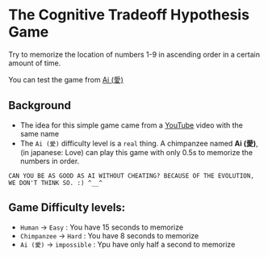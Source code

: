 # The Cognitive Tradeoff Hypothesis Game

Try to memorize the location of numbers 1-9 in ascending order in a certain amount of time.

You can test the game from [Ai (愛)]('https://mhdmhsni.github.io/Ai')

## Background

- The idea for this simple game came from a [YouTube](https://youtu.be/ktkjUjcZid0) video with the same name
- The `Ai (愛)` difficulty level is a `real` thing. A chimpanzee named **Ai (愛)**, (in japanese: Love) can play this game with only 0.5s to memorize the numbers in order.

`CAN YOU BE AS GOOD AS AI WITHOUT CHEATING? BECAUSE OF THE EVOLUTION, WE DON'T THINK SO. :) ^__^`

## Game Difficulty levels:

- `Human` -> `Easy` : You have 15 seconds to memorize
- `Chimpanzee` -> `Hard` : You have 8 seconds to memorize
- `Ai (愛)` -> `impossible` : Ypu have only half a second to memorize
